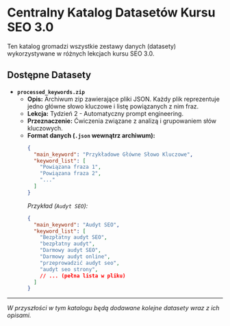 # Centralny Katalog Datasetów Kursu SEO 3.0

Ten katalog gromadzi wszystkie zestawy danych (datasety) wykorzystywane w różnych lekcjach kursu SEO 3.0.

## Dostępne Datasety

*   **`processed_keywords.zip`**
    *   **Opis:** Archiwum zip zawierające pliki JSON. Każdy plik reprezentuje jedno główne słowo kluczowe i listę powiązanych z nim fraz.
    *   **Lekcja:** Tydzień 2 - Automatyczny prompt engineering.
    *   **Przeznaczenie:** Ćwiczenia związane z analizą i grupowaniem słów kluczowych.
    *   **Format danych (`.json` wewnątrz archiwum):**
        ```json
        {
          "main_keyword": "Przykładowe Główne Słowo Kluczowe",
          "keyword_list": [
            "Powiązana fraza 1",
            "Powiązana fraza 2",
            "..."
          ]
        }
        ```
        *Przykład (`Audyt SEO`):*
        ```json
        {
          "main_keyword": "Audyt SEO",
          "keyword_list": [
            "Bezpłatny audyt SEO",
            "bezpłatny audyt",
            "Darmowy audyt SEO",
            "Darmowy audyt online",
            "przeprowadzić audyt seo",
            "audyt seo strony",
            // ... (pełna lista w pliku)
          ]
        }
        ```

---

*W przyszłości w tym katalogu będą dodawane kolejne datasety wraz z ich opisami.* 